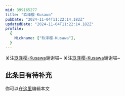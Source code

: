 ```yaml
---
mid: 399165277
title: "玖泽樱-Kusawa"
pubDate: "2024-11-04T11:22:14.182Z"
updatedDate: "2024-11-04T11:22:14.182Z"
profile:
  {
    Nickname: ["玖泽樱-Kusawa"],
  }
---
```


关注[玖泽樱-Kusawa](https://space.bilibili.com/399165277)谢谢喵~ 关注[玖泽樱-Kusawa](https://space.bilibili.com/399165277)谢谢喵~

## 此条目有待补充
你可以在[这里](https://github.com/Yuhanawa/VTuber.ICU/edit/master/src/content/v/玖泽樱-Kusawa/index.md)编辑本文
